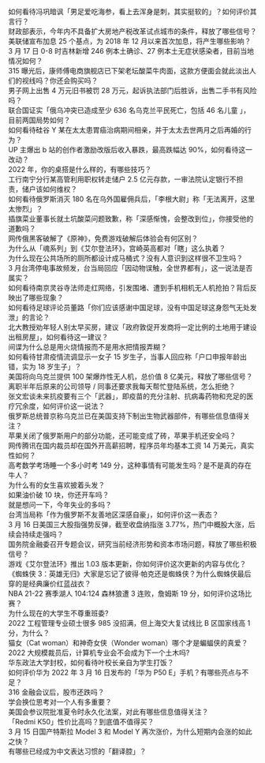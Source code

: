 如何看待冯巩暗讽「男足爱吃海参，看上去浑身是刺，其实挺软的」？如何评价其言行？  
财政部表示，今年内不具备扩大房地产税改革试点城市的条件，释放了哪些信号？  
美联储宣布加息 25 个基点，为 2018 年 12 月以来首次加息，将产生哪些影响？  
3 月 17 日 0-8 时吉林新增 246 例本土确诊、27 例本土无症状感染者，目前当地情况如何？  
315 曝光后，康师傅电商旗舰店已下架老坛酸菜牛肉面，这款方便面会就此淡出人们的视线吗？你还会购买吗？  
男子网上出售 4 万元旧书被罚 28 万元，起诉执法部门后胜诉，出售二手书有风险吗？  
联合国证实「俄乌冲突已造成至少 636 名乌克兰平民死亡，包括 46 名儿童 」，目前两国局势如何？  
如何看待硅谷 Y 某在太太患胃癌治病期间相亲，并于太太去世两月之后再婚的行为？  
UP 主爆出 b 站的创作者激励改版后收入暴跌，最高跌幅达 90%，如何看待这一改动？  
2022 年，你的桌搭是什么样的，有哪些技巧？  
工行南宁分行某高管利用职权转走储户 2.5 亿元存款，一审法院认定银行不担责，储户该如何维权？  
如何看待俄罗斯消灭 180 名在乌外国雇佣兵后，「李根大尉」称「无法离开，这里太惨烈」？  
插旗菜业董事长就土坑酸菜问题致歉，称「深感惭愧，会整改到位」，你接受他的道歉吗？  
网传俄黑客破解了《原神》，免费游戏破解后体验会有何区别？  
为什么从「魂系列」到《艾尔登法环》，宫崎英高都对「瞎」这么执着？  
为什么现在公共场所的厕所都设计成马桶式？没有人意识到这样很不卫生吗？  
3 月台湾停电事故频发，台当局回应「因动物误触，全世界都有」，这一说法是否属实？  
如何看待南京灵谷寺法师走红网络，引发围堵、遭到手机相机无人机抢拍？背后反映出了哪些现象？  
如何看待足球评论员董路「你们应该感谢中国足球，没有中国足球这身怨气无处发泄」的言论？  
北大教授劝年轻人别太早买房，建议「政府敦促开发商将一定比例的土地用于建设出租房屋」，如何看待这一建议？  
间谍为什么总是用火烧情报而不是用水把情报弄糊？  
如何看待甘肃疫情流调显示一女子 15 岁生子，当事人回应称「户口申报年龄出错，实为 18 岁生子」？  
美国将向乌克兰提供 100 架爆炸性无人机，总价值 8 亿美元，释放了哪些信号？  
离职半年后原来的公司领导 / 同事还要求我每天帮忙登陆系统，怎么拒绝？  
张文宏谈未来抗疫要有三个「武器」，即疫苗的充分注射、抗病毒药物和充足的医疗冗余度，如何评价这一说法？  
俄罗斯总统普京称乌克兰已在美国支持下制出生物武器部件，有哪些信息值得关注？  
苹果关闭了俄罗斯用户的部分功能，还可能变成了砖，苹果手机还安全吗？  
网传腾讯在国内裁员却在国外开高薪招聘，程序员年均基本工资 14 万美元，真实性如何？  
高考数学考场睡一个多小时考 149 分，这种事情有可能发生吗？是不是真的存在牛人？  
为什么有的女生喜欢披着头发？  
如果油价破 10 块，你还开车吗？  
就是想问一下，今年失业的多吗？  
台湾当局称「作为俄罗斯不友善地区深感自豪」，如何评价这一表态？  
3 月 16 日美国三大股指强势反弹，截至收盘纳指涨 3.77%，热门中概股大涨，后续会持续走强吗？  
国务院金融委召开专题会议，研究当前经济形势和资本市场问题，释放了哪些积极信号？  
游戏《艾尔登法环》推出 1.03 版本更新，你如何评价这次更新的内容与优化？  
《蜘蛛侠 3：英雄无归》大家是忘记了彼得·帕克还是蜘蛛侠？为什么蜘蛛侠最后穿的是经典廉价红蓝战衣？  
NBA 21-22 赛季湖人 104:124 森林狼遭 3 连败，詹姆斯 19 分，如何评价这场比赛？  
为什么现在的大学生不尊重班委?  
2022 工程管理专业硕士很多 985 没招满，但上海交大复试线比 B 区国家线高 1 分，为什么？  
猫女（Cat woman）和神奇女侠（Wonder woman）哪个才是蝙蝠侠的真爱？  
2022 大规模裁员后，计算机专业会不会成为下一个土木吗?  
华东政法大学封校，如何看待叶校长亲自为学生打饭？  
如何评价华为 2022 年 3 月 16 日发布的「华为 P50 E」手机？有哪些亮点与不足？  
316 金融会议后，股市还跌吗？  
学会换位思考对一个人有多重要？  
美国会参议院批准夏令时永久化法案，对此有哪些信息值得关注？  
「Redmi K50」性价比高吗？到底值不值得买？  
3 月 15 日国产特斯拉 Model 3 和 Model Y 再次涨价，为什么短期内会涨的如此之快？  
有哪些已经成为中文表达习惯的「翻译腔」？  
